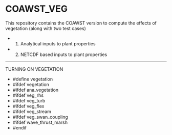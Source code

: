 # COAWST_VEG
This repository contains the COAWST version to compute the effects of vegetation (along with two test cases)
* 1) Analytical inputs to plant properties 
* 2) NETCDF based inputs to plant properties

-------------------------------------------------
 TURNING ON VEGETATION  
* #define vegetation 
* #ifdef vegetation
*  #ifdef ana_vegetation 
*  #ifdef veg_rhs 
*  #ifdef veg_turb 
*  #ifdef veg_flex
*  #ifdef veg_stream
*  #ifdef veg_swan_coupling 
*  #ifdef wave_thrust_marsh
* #endif 

